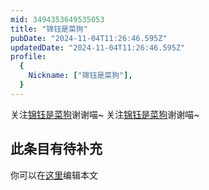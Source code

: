 ```yaml
---
mid: 3494353649535053
title: "锦钰是菜狗"
pubDate: "2024-11-04T11:26:46.595Z"
updatedDate: "2024-11-04T11:26:46.595Z"
profile:
  {
    Nickname: ["锦钰是菜狗"],
  }
---
```


关注[锦钰是菜狗](https://space.bilibili.com/3494353649535053)谢谢喵~ 关注[锦钰是菜狗](https://space.bilibili.com/3494353649535053)谢谢喵~

## 此条目有待补充
你可以在[这里](https://github.com/Yuhanawa/VTuber.ICU-Content/edit/master/v/锦钰是菜狗/index.md)编辑本文
